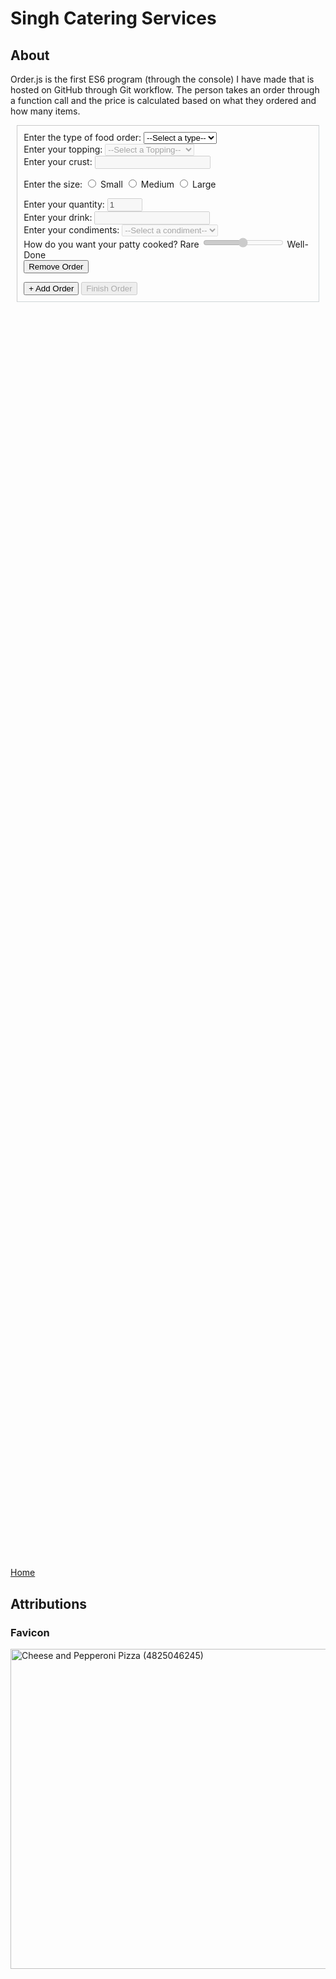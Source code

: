 <script src = "../script.js"></script>
# Singh Catering Services

## About ##

Order.js is the first ES6 program (through the console) I have made that is hosted on GitHub through Git workflow. The person takes an order through a function call and the price is calculated based on what they ordered and how many items. 

<object width = "900" height = "270" data = "README.html" type = "text/html"></object>
<div id = "forms" style = "border-color: rgba(27, 63, 68, 0.2); border-width: 1px; border-style: inset; padding: 2%; margin: 2%">
    <form>
        <label for = "orderType">Enter the type of food order: </label>
        <select onchange = "enableFields(this); removeUnnecessary(this.parentNode);" name = "orderType" id = "orderType" required>
            <option value = "">--Select a type--</option>
            <option value = "pizza"> Pizza </option>
            <option value = "hotDog"> Hot Dog </option>
            <option value = "fries"> Fries </option>
            <option value = "drink"> Drink </option>
            <option value = "burger"> Burger </option>
        </select> <br>
        <label for = "orderTopping">Enter your topping: </label>
        <select class = "pizza" disabled id = "orderTopping" name = "orderTopping">
            <option value = "">--Select a Topping--</option>
            <option value = "pepperoni"> Pepperoni </option>
            <option value = "mushroom"> Mushroom </option>
            <option value = "veggie"> Vegetable </option>
            <option value = "sausage"> Sausage </option>
            <option value = "anchovy"> Anchovy </option>
            <option value = "sun-dried"> Sun Dried Tomatoes </option>
            <option value = "fresh-basil"> Fresh Basil </option>
            <option value = ""> None </option>
        </select> <br>
        <label for = "crustType">Enter your crust: </label>
        <input class = "pizza" disabled type = "text" name = "crustType" id = "crustType"> <br>  
        <p id = "size" disabled class = "pizza fries drink">
            <span>Enter the size: </span>
            <input type = "radio" name = "size" id = "small" value = "small">
            <label for = "small">Small</label>
            <input type = "radio" name = "size" id = "medium" value = "medium">
            <label for = "medium">Medium</label>
            <input type = "radio" name = "size" id = "large" value = "large">
            <label for = "large">Large</label>
        </p>
        <label for = "quantity">Enter your quantity: </label>
        <input class = "pizza hotDog fries drink burger" disabled type = "number" id = "quantity" name = "quantity" min = "1" max = "30" value = "1"> <br>  
        <label for = "drink">Enter your drink: </label>
        <input class = "drink" disabled type = "text" name = "drink" id = "drink"> <br>
        <label for = "condiments">Enter your condiments: </label>
        <select class = "hotDog burger fries" disabled name = "condiments" id = "condiments">
            <option value = "">--Select a condiment--</option>
            <option value = "Ketchup"> Ketchup </option>
            <option value = "Mustard"> Mustard </option>
            <option value = "Relish"> Relish </option>
            <option value = "Chili"> Chili </option>
        </select> <br>
        <label for = "doneness">How do you want your patty cooked? </label>
        <span>Rare</span>
        <input disabled type="range" class = "burger" name = "doneness" id = "doneness" value="3" min="1" max="5">
        <span>Well-Done</span> <br>
        <input type = "button" value = "Remove Order" onclick = "removeOrder(this)">
    </form>
    <input id = "writeroot" type = "button" value = "+ Add Order" onclick = "duplicateForm()" />
    <input id = "finish-order" disabled type = "button" value = "Finish Order" onclick = "orderAll()">
</div>
<div style = "height: 50vh; overflow: auto;" class = "highlight"> 
    <div class = "gt" id = "program"> </div>
</div>

<script src = "scripts/helperFunctions.js"></script>
<script src = "scripts/orderIn.js"></script>
<script src = "scripts/order.js"></script>

[Home](https://knowledgeablekangaroo.github.io)

## Attributions ##

### Favicon ###

<a target = "_blank" title = "By Pink Sherbet Photography from USA (Cheese and Pepperoni Pizza) [CC BY 2.0 
 (https://creativecommons.org/licenses/by/2.0
)], via Wikimedia Commons" href = "https://commons.wikimedia.org/wiki/File:Cheese_and_Pepperoni_Pizza_(4825046245).jpg"><img width="512" alt = "Cheese and Pepperoni Pizza (4825046245)" src = "https://upload.wikimedia.org/wikipedia/commons/thumb/5/54/Cheese_and_Pepperoni_Pizza_%284825046245%29.jpg/512px-Cheese_and_Pepperoni_Pizza_%284825046245%29.jpg"></a>

